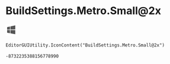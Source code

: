 # BuildSettings.Metro.Small@2x
![](/img/BuildSettings.Metro.Small@2x.png)

``` CSharp
EditorGUIUtility.IconContent("BuildSettings.Metro.Small@2x")
```
```
-8732235388156778990
```
